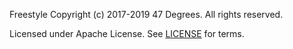 Freestyle
Copyright (c) 2017-2019 47 Degrees.  All rights reserved.

Licensed under Apache License. See [LICENSE](LICENSE) for terms.